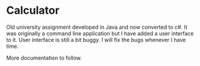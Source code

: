 # Calculator

Old university assignment developed in Java and now converted to c#. It was originally a command line application but I have added a user interface to it. User interface is still a bit buggy. I will fix the bugs whenever I have time.

More documentation to follow.
